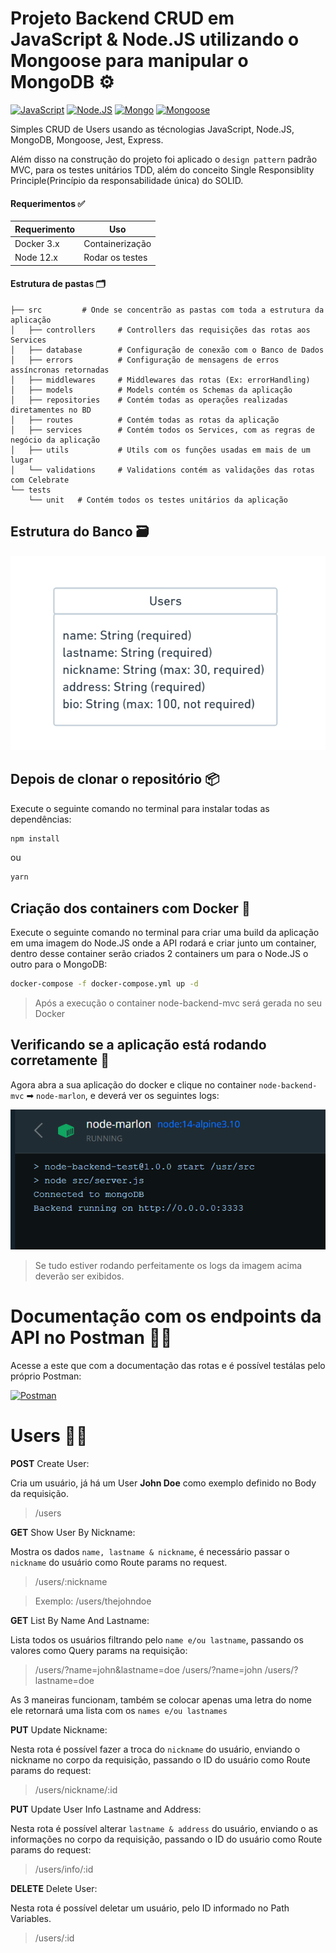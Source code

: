 # Projeto Backend CRUD em JavaScript & Node.JS utilizando o Mongoose para manipular o MongoDB ⚙

[![JavaScript](https://img.shields.io/badge/-JavaScript-F7DF1E?logo=javascript&logoColor=black)](https://developer.mozilla.org/pt-BR/docs/Web/JavaScript) [![Node.JS](https://img.shields.io/badge/-Node.JS-339933?logo=node.js&logoColor=white)](https://nodejs.org/en/) [![Mongo](https://img.shields.io/badge/-Mongo-47A248?logo=mongodb&logoColor=white)](https://docs.mongodb.com/) [![Mongoose](https://img.shields.io/badge/-Mongoose-880000?Color=white)](https://mongoosejs.com/docs/)

Simples CRUD de Users usando as técnologias JavaScript, Node.JS, MongoDB, Mongoose, Jest, Express.

Além disso na construção do projeto foi aplicado o `design pattern` padrão MVC, para os testes unitários TDD, além do conceito Single Responsiblity Principle(Princípio da responsabilidade única) do SOLID.

#### Requerimentos ✅

| Requerimento  | Uso |
| ------------- | -------------- |
| Docker 3.x    | Containerização |
| Node 12.x     | Rodar os testes |

#### Estrutura de pastas 🗂

```
├── src         # Onde se concentrão as pastas com toda a estrutura da aplicação
│   ├── controllers     # Controllers das requisições das rotas aos Services
│   ├── database        # Configuração de conexão com o Banco de Dados
│   ├── errors          # Configuração de mensagens de erros assíncronas retornadas
│   ├── middlewares     # Middlewares das rotas (Ex: errorHandling)
│   ├── models          # Models contém os Schemas da aplicação
│   ├── repositories    # Contém todas as operações realizadas diretamentes no BD
│   ├── routes          # Contém todas as rotas da aplicação
│   ├── services        # Contém todos os Services, com as regras de negócio da aplicação
│   ├── utils           # Utils com os funções usadas em mais de um lugar
│   └── validations     # Validations contém as validações das rotas com Celebrate
└── tests
    └── unit   # Contém todos os testes unitários da aplicação
```

## Estrutura do Banco 🗃

![UML do BD](.github/media/UML.png)

## Depois de clonar o repositório 📦

Execute o seguinte comando no terminal para instalar todas as dependências:

```bash
npm install
```
ou
```bash
yarn
```


## Criação dos containers com Docker 🐳

Execute o seguinte comando no terminal para criar uma build da aplicação em uma imagem do Node.JS onde a API rodará e criar junto um container, dentro desse container serão criados 2 containers um para o Node.JS o outro para o MongoDB:

```bash
docker-compose -f docker-compose.yml up -d
```

> Após a execução o container node-backend-mvc será gerada no seu Docker

## Verificando se a aplicação está rodando corretamente 🐳

Agora abra a sua  aplicação do docker e clique no container `node-backend-mvc` ➡ `node-marlon`, e deverá ver os seguintes logs:

![Node container Logs](.github/media/docker-logs.png)

> Se tudo estiver rodando perfeitamente os logs da imagem acima deverão ser exibidos.

# Documentação com os endpoints da API no Postman 🐱‍🚀

Acesse a este que com a documentação das rotas e é possível testálas pelo próprio Postman:

[![Postman](https://img.shields.io/badge/-POSTMAN-FF6C37?logo=postman&logoColor=white)](https://tinyurl.com/node-backend-mvc)

# Users 👨‍💻

**POST** Create User:

Cria um usuário, já há um User **John Doe** como exemplo definido no Body da requisição.

> /users

**GET** Show User By Nickname:

Mostra os dados `name, lastname & nickname`, é necessário passar o `nickname` do usuário como Route params no request.

> /users/:nickname

> Exemplo: /users/thejohndoe

**GET** List By Name And Lastname:

Lista todos os usuários filtrando pelo `name e/ou lastname`, passando os valores como Query params na requisição:

> /users/?name=john&lastname=doe
> /users/?name=john
> /users/?lastname=doe

As 3 maneiras funcionam, também se colocar apenas uma letra do nome ele retornará uma lista com os `names e/ou lastnames`

**PUT** Update Nickname:

Nesta rota é possível fazer a troca do `nickname` do usuário, enviando o nickname no corpo da requisição, passando o ID do usuário como Route params do request:

> /users/nickname/:id

**PUT** Update User Info Lastname and Address:

Nesta rota é possível alterar `lastname & address` do usuário, enviando o as informações no corpo da requisição, passando o ID do usuário como Route params do request:

> /users/info/:id

**DELETE** Delete User:

Nesta rota é possível deletar um usuário, pelo ID informado no Path Variables.

> /users/:id
